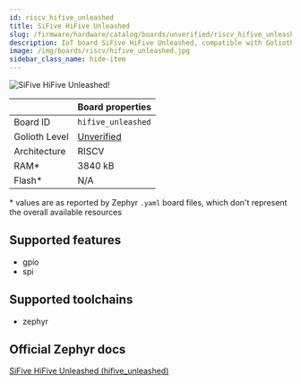 ```yaml
---
id: riscv_hifive_unleashed
title: SiFive HiFive Unleashed
slug: /firmware/hardware/catalog/boards/unverified/riscv_hifive_unleashed
description: IoT board SiFive HiFive Unleashed, compatible with Golioth at unverified level.
image: /img/boards/riscv/hifive_unleashed.jpg
sidebar_class_name: hide-item
---
```


[//]: # (This is an auto-generated file, do not edit! Changes to it will be lost upon re-generation)

![SiFive HiFive Unleashed!](/img/boards/riscv/hifive_unleashed.jpg "SiFive HiFive Unleashed")

|                | Board properties     |
| -------------  | -------------------- |
| Board ID       | `hifive_unleashed` |
| Golioth Level  | [Unverified](/firmware/hardware#unverified-boards) |
| Architecture   | RISCV |
| RAM*           | 3840 kB |
| Flash*         | N/A |

\* values are as reported by Zephyr `.yaml` board files, which don't represent the overall available resources



## Supported features

* gpio
* spi

## Supported toolchains

* zephyr

## Official Zephyr docs

[SiFive HiFive Unleashed (hifive_unleashed)](https://docs.zephyrproject.org/latest/boards/riscv/hifive_unleashed/doc/index.html)
